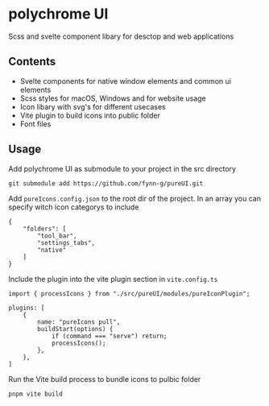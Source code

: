 # polychrome UI

Scss and svelte component libary for desctop and web applications

## Contents

- Svelte components for native window elements and common ui elements
- Scss styles for macOS, Windows and for website usage
- Icon libary with svg's for different usecases
- Vite plugin to build icons into public folder
- Font files

## Usage

Add polychrome UI as submodule to your project in the src directory

```
git submodule add https://github.com/fynn-g/pureUI.git
```

Add `pureIcons.config.json` to the root dir of the project. In an array you can specify witch icon categorys to include

```
{
    "folders": [
        "tool_bar",
        "settings_tabs",
        "native"
    ]
}
```

Include the plugin into the vite plugin section in `vite.config.ts`

```
import { processIcons } from "./src/pureUI/modules/pureIconPlugin";
```

```
plugins: [
    {
        name: "pureIcons pull",
        buildStart(options) {
            if (command === "serve") return;
            processIcons();
        },
    },
]
```

Run the Vite build process to bundle icons to pulbic folder

```
pnpm vite build
```
